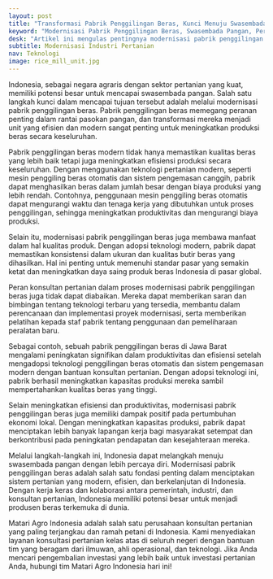 ```yaml
---
layout: post
title: "Transformasi Pabrik Penggilingan Beras, Kunci Menuju Swasembada Pangan di Indonesia"
keyword: "Modernisasi Pabrik Penggilingan Beras, Swasembada Pangan, Pertanian Modern, Teknologi Pertanian, Konsultan Pertanian"
desk: "Artikel ini mengulas pentingnya modernisasi pabrik penggilingan beras dalam mendukung Indonesia mencapai swasembada pangan. Artikel ini memberikan wawasan tentang upaya-upaya yang dilakukan untuk meningkatkan efisiensi dan produktivitas pabrik penggilingan beras di Indonesia"
subtitle: Modernisasi Industri Pertanian
nav: Teknologi
image: rice_mill_unit.jpg
---
```



Indonesia, sebagai negara agraris dengan sektor pertanian yang kuat, memiliki potensi besar untuk mencapai swasembada pangan. Salah satu langkah kunci dalam mencapai tujuan tersebut adalah melalui modernisasi pabrik penggilingan beras. Pabrik penggilingan beras memegang peranan penting dalam rantai pasokan pangan, dan transformasi mereka menjadi unit yang efisien dan modern sangat penting untuk meningkatkan produksi beras secara keseluruhan.

Pabrik penggilingan beras modern tidak hanya memastikan kualitas beras yang lebih baik tetapi juga meningkatkan efisiensi produksi secara keseluruhan. Dengan menggunakan teknologi pertanian modern, seperti mesin penggiling beras otomatis dan sistem pengemasan canggih, pabrik dapat menghasilkan beras dalam jumlah besar dengan biaya produksi yang lebih rendah. Contohnya, penggunaan mesin penggiling beras otomatis dapat mengurangi waktu dan tenaga kerja yang dibutuhkan untuk proses penggilingan, sehingga meningkatkan produktivitas dan mengurangi biaya produksi.

Selain itu, modernisasi pabrik penggilingan beras juga membawa manfaat dalam hal kualitas produk. Dengan adopsi teknologi modern, pabrik dapat memastikan konsistensi dalam ukuran dan kualitas butir beras yang dihasilkan. Hal ini penting untuk memenuhi standar pasar yang semakin ketat dan meningkatkan daya saing produk beras Indonesia di pasar global.

Peran konsultan pertanian dalam proses modernisasi pabrik penggilingan beras juga tidak dapat diabaikan. Mereka dapat memberikan saran dan bimbingan tentang teknologi terbaru yang tersedia, membantu dalam perencanaan dan implementasi proyek modernisasi, serta memberikan pelatihan kepada staf pabrik tentang penggunaan dan pemeliharaan peralatan baru.

Sebagai contoh, sebuah pabrik penggilingan beras di Jawa Barat mengalami peningkatan signifikan dalam produktivitas dan efisiensi setelah mengadopsi teknologi penggilingan beras otomatis dan sistem pengemasan modern dengan bantuan konsultan pertanian. Dengan adopsi teknologi ini, pabrik berhasil meningkatkan kapasitas produksi mereka sambil mempertahankan kualitas beras yang tinggi.

Selain meningkatkan efisiensi dan produktivitas, modernisasi pabrik penggilingan beras juga memiliki dampak positif pada pertumbuhan ekonomi lokal. Dengan meningkatkan kapasitas produksi, pabrik dapat menciptakan lebih banyak lapangan kerja bagi masyarakat setempat dan berkontribusi pada peningkatan pendapatan dan kesejahteraan mereka.

Melalui langkah-langkah ini, Indonesia dapat melangkah menuju swasembada pangan dengan lebih percaya diri. Modernisasi pabrik penggilingan beras adalah salah satu fondasi penting dalam menciptakan sistem pertanian yang modern, efisien, dan berkelanjutan di Indonesia. Dengan kerja keras dan kolaborasi antara pemerintah, industri, dan konsultan pertanian, Indonesia memiliki potensi besar untuk menjadi produsen beras terkemuka di dunia.

Matari Agro Indonesia adalah salah satu perusahaan konsultan pertanian yang paling terjangkau dan ramah petani di Indonesia. Kami menyediakan layanan konsultasi pertanian kelas atas di seluruh negeri dengan bantuan tim yang beragam dari ilmuwan, ahli operasional, dan teknologi. Jika Anda mencari pengembalian investasi yang lebih baik untuk investasi pertanian Anda, hubungi tim Matari Agro Indonesia hari ini!
